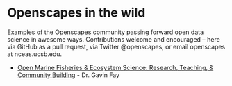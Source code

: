 # Openscapes in the wild

Examples of the Openscapes community passing forward open data science in awesome ways. Contributions welcome and encouraged – here via GitHub as a pull request, via Twitter @openscapes, or email openscapes at nceas.ucsb.edu. 

- [Open Marine Fisheries & Ecosystem Science: Research, Teaching, & Community Building](https://twitter.com/gavin_fay/status/1349816037366243342) - Dr. Gavin Fay


